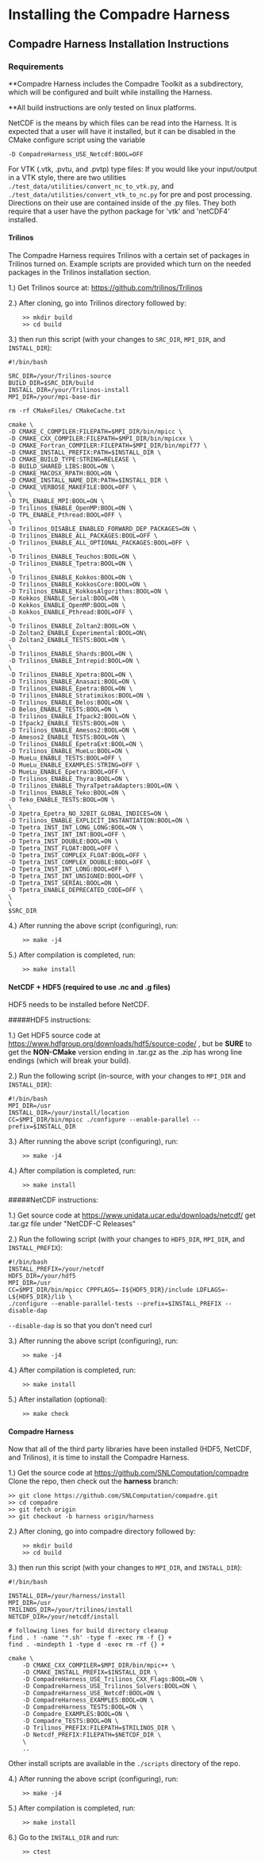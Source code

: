 # Installing the Compadre Harness
 
## Compadre Harness Installation Instructions

### Requirements

  **Compadre Harness includes the Compadre Toolkit as a subdirectory, which will be configured and built while installing the Harness.

  **All build instructions are only tested on linux platforms.

  NetCDF is the means by which files can be read into the Harness. It is expected that a user will have it installed, but it can be disabled in the CMake configure script using the variable


```
-D CompadreHarness_USE_Netcdf:BOOL=OFF
```

  For VTK (.vtk, .pvtu, and .pvtp) type files:
    If you would like your input/output in a VTK style, there are two utilities `./test_data/utilities/convert_nc_to_vtk.py`, and `./test_data/utilities/convert_vtk_to_nc.py` for pre and post processing. Directions on their use are contained inside of the .py files. They both require that a user have the python package for 'vtk' and 'netCDF4' installed.


#### Trilinos

  The Compadre Harness requires Trilinos with a certain set of packages in Trilinos turned on. Example scripts are provided which turn on the needed packages in the Trilinos installation section.


 1.)  Get Trilinos source at: https://github.com/trilinos/Trilinos 

 2.)  After cloning, go into Trilinos directory followed by:
```
    >> mkdir build
    >> cd build
```
 3.) then run this script (with your changes to `SRC_DIR`, `MPI_DIR`, and `INSTALL_DIR`):

```
#!/bin/bash

SRC_DIR=/your/Trilinos-source
BUILD_DIR=$SRC_DIR/build
INSTALL_DIR=/your/Trilinos-install
MPI_DIR=/your/mpi-base-dir

rm -rf CMakeFiles/ CMakeCache.txt

cmake \
-D CMAKE_C_COMPILER:FILEPATH=$MPI_DIR/bin/mpicc \
-D CMAKE_CXX_COMPILER:FILEPATH=$MPI_DIR/bin/mpicxx \
-D CMAKE_Fortran_COMPILER:FILEPATH=$MPI_DIR/bin/mpif77 \
-D CMAKE_INSTALL_PREFIX:PATH=$INSTALL_DIR \
-D CMAKE_BUILD_TYPE:STRING=RELEASE \
-D BUILD_SHARED_LIBS:BOOL=ON \
-D CMAKE_MACOSX_RPATH:BOOL=ON \
-D CMAKE_INSTALL_NAME_DIR:PATH=$INSTALL_DIR \
-D CMAKE_VERBOSE_MAKEFILE:BOOL=OFF \
\
-D TPL_ENABLE_MPI:BOOL=ON \
-D Trilinos_ENABLE_OpenMP:BOOL=ON \
-D TPL_ENABLE_Pthread:BOOL=OFF \
\
-D Trilinos_DISABLE_ENABLED_FORWARD_DEP_PACKAGES=ON \
-D Trilinos_ENABLE_ALL_PACKAGES:BOOL=OFF \
-D Trilinos_ENABLE_ALL_OPTIONAL_PACKAGES:BOOL=OFF \
\
-D Trilinos_ENABLE_Teuchos:BOOL=ON \
-D Trilinos_ENABLE_Tpetra:BOOL=ON \
\
-D Trilinos_ENABLE_Kokkos:BOOL=ON \
-D Trilinos_ENABLE_KokkosCore:BOOL=ON \
-D Trilinos_ENABLE_KokkosAlgorithms:BOOL=ON \
-D Kokkos_ENABLE_Serial:BOOL=ON \
-D Kokkos_ENABLE_OpenMP:BOOL=ON \
-D Kokkos_ENABLE_Pthread:BOOL=OFF \
\
-D Trilinos_ENABLE_Zoltan2:BOOL=ON \
-D Zoltan2_ENABLE_Experimental:BOOL=ON\
-D Zoltan2_ENABLE_TESTS:BOOL=ON \
\
-D Trilinos_ENABLE_Shards:BOOL=ON \
-D Trilinos_ENABLE_Intrepid:BOOL=ON \
\
-D Trilinos_ENABLE_Xpetra:BOOL=ON \
-D Trilinos_ENABLE_Anasazi:BOOL=ON \
-D Trilinos_ENABLE_Epetra:BOOL=ON \
-D Trilinos_ENABLE_Stratimikos:BOOL=ON \
-D Trilinos_ENABLE_Belos:BOOL=ON \
-D Belos_ENABLE_TESTS:BOOL=ON \
-D Trilinos_ENABLE_Ifpack2:BOOL=ON \
-D Ifpack2_ENABLE_TESTS:BOOL=ON \
-D Trilinos_ENABLE_Amesos2:BOOL=ON \
-D Amesos2_ENABLE_TESTS:BOOL=ON \
-D Trilinos_ENABLE_EpetraExt:BOOL=ON \
-D Trilinos_ENABLE_MueLu:BOOL=ON \
-D MueLu_ENABLE_TESTS:BOOL=OFF \
-D MueLu_ENABLE_EXAMPLES:STRING=OFF \
-D MueLu_ENABLE_Epetra:BOOL=OFF \
-D Trilinos_ENABLE_Thyra:BOOL=ON \
-D Trilinos_ENABLE_ThyraTpetraAdapters:BOOL=ON \
-D Trilinos_ENABLE_Teko:BOOL=ON \
-D Teko_ENABLE_TESTS:BOOL=ON \
\
-D Xpetra_Epetra_NO_32BIT_GLOBAL_INDICES=ON \
-D Trilinos_ENABLE_EXPLICIT_INSTANTIATION:BOOL=ON \
-D Tpetra_INST_INT_LONG_LONG:BOOL=ON \
-D Tpetra_INST_INT_INT:BOOL=OFF \
-D Tpetra_INST_DOUBLE:BOOL=ON \
-D Tpetra_INST_FLOAT:BOOL=OFF \
-D Tpetra_INST_COMPLEX_FLOAT:BOOL=OFF \
-D Tpetra_INST_COMPLEX_DOUBLE:BOOL=OFF \
-D Tpetra_INST_INT_LONG:BOOL=OFF \
-D Tpetra_INST_INT_UNSIGNED:BOOL=OFF \
-D Tpetra_INST_SERIAL:BOOL=ON \
-D Tpetra_ENABLE_DEPRECATED_CODE=OFF \
\
\
$SRC_DIR
```

 4.)  After running the above script (configuring), run:
```
    >> make -j4
```

 5.) After compilation is completed, run:
```
    >> make install
```

#### NetCDF + HDF5 (required to use .nc and .g files)
HDF5 needs to be installed before NetCDF.

#####HDF5 instructions:

 1.) Get HDF5 source code at https://www.hdfgroup.org/downloads/hdf5/source-code/ , but be
**SURE** to get the **NON-CMake** version ending in .tar.gz as the .zip has wrong line endings (which will break your build).

 2.) Run the following script (in-source, with your changes to `MPI_DIR` and `INSTALL_DIR`):
```
#!/bin/bash
MPI_DIR=/usr
INSTALL_DIR=/your/install/location
CC=$MPI_DIR/bin/mpicc ./configure --enable-parallel --prefix=$INSTALL_DIR
```

 3.)  After running the above script (configuring), run:
```
    >> make -j4
```

 4.) After compilation is completed, run:
```
    >> make install
```


#####NetCDF instructions:

 1.) Get source code at https://www.unidata.ucar.edu/downloads/netcdf/
     get .tar.gz file under "NetCDF-C Releases"

 2.) Run the following script (with your changes to `HDF5_DIR`, `MPI_DIR`, and `INSTALL_PREFIX`):
```
#!/bin/bash
INSTALL_PREFIX=/your/netcdf
HDF5_DIR=/your/hdf5
MPI_DIR=/usr
CC=$MPI_DIR/bin/mpicc CPPFLAGS=-I${HDF5_DIR}/include LDFLAGS=-L${HDF5_DIR}/lib \
./configure --enable-parallel-tests --prefix=$INSTALL_PREFIX --disable-dap
```

 `--disable-dap` is so that you don't need curl

 3.)  After running the above script (configuring), run:
```
    >> make -j4
```

 4.) After compilation is completed, run:
```
    >> make install
```

 5.) After installation (optional):
```
    >> make check
```

#### Compadre Harness

Now that all of the third party libraries have been installed (HDF5, NetCDF, and Trilinos), it is time to install the Compadre Harness.

 1.) Get the source code at https://github.com/SNLComputation/compadre
     Clone the repo, then check out the **harness** branch:
```
>> git clone https://github.com/SNLComputation/compadre.git
>> cd compadre
>> git fetch origin
>> git checkout -b harness origin/harness
```

 2.)  After cloning, go into compadre directory followed by:
```
    >> mkdir build
    >> cd build
```

 3.) then run this script (with your changes to `MPI_DIR`, and `INSTALL_DIR`):

```
#!/bin/bash

INSTALL_DIR=/your/harness/install
MPI_DIR=/usr
TRILINOS_DIR=/your/trilinos/install
NETCDF_DIR=/your/netcdf/install

# following lines for build directory cleanup
find . ! -name '*.sh' -type f -exec rm -f {} +
find . -mindepth 1 -type d -exec rm -rf {} +

cmake \
    -D CMAKE_CXX_COMPILER=$MPI_DIR/bin/mpic++ \
    -D CMAKE_INSTALL_PREFIX=$INSTALL_DIR \
    -D CompadreHarness_USE_Trilinos_CXX_Flags:BOOL=ON \
    -D CompadreHarness_USE_Trilinos_Solvers:BOOL=ON \
    -D CompadreHarness_USE_Netcdf:BOOL=ON \
    -D CompadreHarness_EXAMPLES:BOOL=ON \
    -D CompadreHarness_TESTS:BOOL=ON \
    -D Compadre_EXAMPLES:BOOL=ON \
    -D Compadre_TESTS:BOOL=ON \
    -D Trilinos_PREFIX:FILEPATH=$TRILINOS_DIR \
    -D Netcdf_PREFIX:FILEPATH=$NETCDF_DIR \
    \
    ..
```
Other install scripts are available in the `./scripts` directory of the repo.

 4.)  After running the above script (configuring), run:
```
    >> make -j4
```

 5.) After compilation is completed, run:
```
    >> make install
```

 6.) Go to the `INSTALL_DIR` and run:
```
    >> ctest
```





